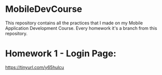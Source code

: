 # MobileDevCourse
This repository contains all the practices that I made on my Mobile Application Development Course. Every homework it's a branch from this repository.

# Homework 1 - Login Page:
https://tinyurl.com/y65hulcu
